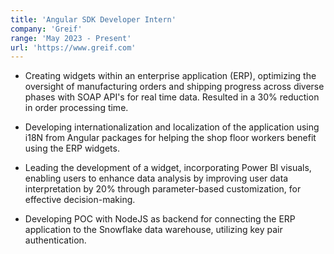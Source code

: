 ```yaml
---
title: 'Angular SDK Developer Intern'
company: 'Greif'
range: 'May 2023 - Present'
url: 'https://www.greif.com'
---
```


- Creating widgets within an enterprise application (ERP), optimizing the oversight of manufacturing orders and shipping progress across diverse phases with SOAP API's for real time data. Resulted in a 30% reduction in order processing time.

- Developing internationalization and localization of the application using i18N from Angular packages for helping the shop floor workers benefit using the ERP widgets.

- Leading the development of a widget, incorporating Power BI visuals, enabling users to enhance data analysis by improving user data interpretation by 20% through parameter-based customization, for effective decision-making.

- Developing POC with NodeJS as backend for connecting the ERP application to the Snowflake data warehouse, utilizing key pair authentication.

